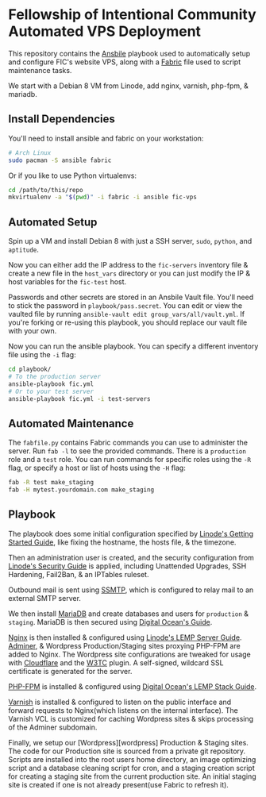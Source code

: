 # Fellowship of Intentional Community Automated VPS Deployment

This repository contains the [Ansbile][ansible] playbook used to automatically
setup and configure FIC's website VPS, along with a [Fabric][fabric] file used
to script maintenance tasks.

We start with a Debian 8 VM from Linode, add nginx, varnish, php-fpm, &
mariadb.


## Install Dependencies

You'll need to install ansible and fabric on your workstation:

```bash
# Arch Linux
sudo pacman -S ansible fabric
```

Or if you like to use Python virtualenvs:

```bash
cd /path/to/this/repo
mkvirtualenv -a "$(pwd)" -i fabric -i ansible fic-vps
```


## Automated Setup

Spin up a VM and install Debian 8 with just a SSH server, `sudo`, `python`, and
`aptitude`.

Now you can either add the IP address to the `fic-servers` inventory file &
create a new file in the `host_vars` directory or you can just modify the IP &
host variables for the `fic-test` host.

Passwords and other secrets are stored in an Ansbile Vault file. You'll need to
stick the password in `playbook/pass.secret`. You can edit or view the vaulted
file by running `ansible-vault edit group_vars/all/vault.yml`. If you're
forking or re-using this playbook, you should replace our vault file with your
own.

Now you can run the ansible playbook. You can specify a different inventory
file using the `-i` flag:

```bash
cd playbook/
# To the production server
ansible-playbook fic.yml
# Or to your test server
ansible-playbook fic.yml -i test-servers
```


## Automated Maintenance

The `fabfile.py` contains Fabric commands you can use to administer the server.
Run `fab -l` to see the provided commands. There is a `production` role and a
`test` role. You can run commands for specific roles using the `-R` flag, or
specify a host or list of hosts using the `-H` flag:

```bash
fab -R test make_staging
fab -H mytest.yourdomain.com make_staging
```


## Playbook

The playbook does some initial configuration specified by [Linode's Getting
Started Guide][linode-starting], like fixing the hostname, the hosts file, &
the timezone.

Then an administration user is created, and the security configuration from
[Linode's Security Guide][linode-secure] is applied, including Unattended
Upgrades, SSH Hardening, Fail2Ban, & an IPTables ruleset.

Outbound mail is sent using [SSMTP][ssmtp], which is configured to relay mail
to an external SMTP server.

We then install [MariaDB][mariadb] and create databases and users for
`production` & `staging`. MariaDB is then secured using [Digital Ocean's
Guide][d-o-mysql].

[Nginx][nginx] is then installed & configured using [Linode's LEMP Server
Guide][linode-lemp]. [Adminer][adminer], & Wordpress Production/Staging sites
proxying PHP-FPM are added to Nginx. The Wordpress site configurations are
tweaked for usage with [Cloudflare][cloudflare] and the [W3TC][w3tc] plugin. A
self-signed, wildcard SSL certificate is generated for the server.

[PHP-FPM][php-fpm] is installed & configured using [Digital Ocean's LEMP Stack
Guide][d-o-lemp].

[Varnish][varnish] is installed & configured to listen on the public interface
and forward requests to Nginx(which listens on the internal interface). The
Varnish VCL is customized for caching Wordpress sites & skips processing of the
Adminer subdomain.

Finally, we setup our [Wordpress][wordpress] Production & Staging sites. The
code for our Production site is sourced from a private git repository. Scripts
are installed into the root users home directory, an image optimizing script
and a database cleaning script for cron, and a staging creation script for
creating a staging site from the current production site. An initial staging
site is created if one is not already present(use Fabric to refresh it).


[ansible]: https://www.ansible.com/
[fabric]: http://www.fabfile.org/

[linode-starting]: https://www.linode.com/docs/getting-started
[linode-secure]: https://www.linode.com/docs/security/securing-your-server/
[ssmtp]: https://wiki.debian.org/sSMTP
[mariadb]: https://mariadb.org/
[d-o-mysql]: https://www.digitalocean.com/community/tutorials/how-to-secure-mysql-and-mariadb-databases-in-a-linux-vps
[nginx]: https://www.nginx.com/
[linode-lemp]: https://www.linode.com/docs/websites/lemp/lemp-server-on-debian-8
[adminer]: https://www.adminer.org/
[cloudflare]: https://www.cloudflare.com/
[w3tc]: https://wordpress.org/plugins/w3-total-cache/
[php-fpm]: http://php-fpm.org/
[d-o-lemp]: https://www.digitalocean.com/community/tutorials/how-to-install-linux-nginx-mysql-php-lemp-stack-on-debian-7
[varnish]: https://www.varnish-cache.org/
